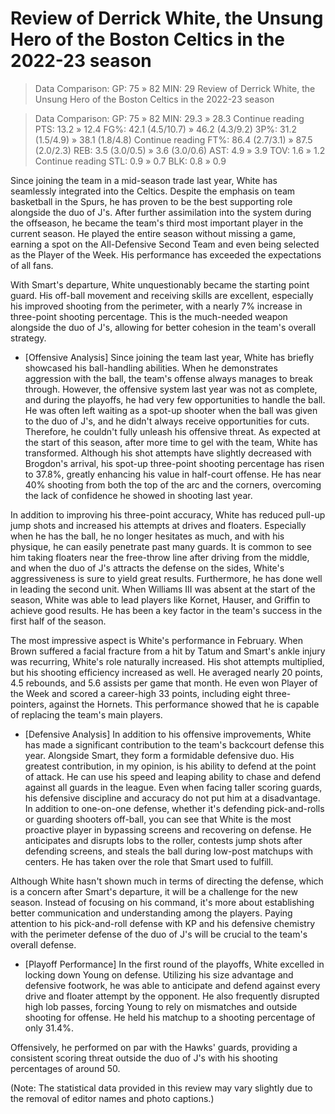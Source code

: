 # Review of Derrick White, the Unsung Hero of the Boston Celtics in the 2022-23 season

> Data Comparison: GP: 75 » 82   MIN: 29 
  Review of Derrick White, the Unsung Hero of the Boston Celtics in the 2022-23 season

> Data Comparison: GP: 75 » 82   MIN: 29.3 » 28.3 Continue reading PTS: 13.2 » 12.4 FG%: 42.1 (4.5/10.7) » 46.2 (4.3/9.2) 3P%: 31.2 (1.5/4.9) » 38.1 (1.8/4.8) Continue reading FT%: 86.4 (2.7/3.1) » 87.5 (2.0/2.3) REB: 3.5 (3.0/0.5) » 3.6 (3.0/0.6) AST: 4.9 » 3.9 TOV: 1.6 » 1.2 Continue reading STL: 0.9 » 0.7 BLK: 0.8 » 0.9

Since joining the team in a mid-season trade last year, White has seamlessly integrated into the Celtics. Despite the emphasis on team basketball in the Spurs, he has proven to be the best supporting role alongside the duo of J's. After further assimilation into the system during the offseason, he became the team's third most important player in the current season. He played the entire season without missing a game, earning a spot on the All-Defensive Second Team and even being selected as the Player of the Week. His performance has exceeded the expectations of all fans.

With Smart's departure, White unquestionably became the starting point guard. His off-ball movement and receiving skills are excellent, especially his improved shooting from the perimeter, with a nearly 7% increase in three-point shooting percentage. This is the much-needed weapon alongside the duo of J's, allowing for better cohesion in the team's overall strategy.

- [Offensive Analysis] Since joining the team last year, White has briefly showcased his ball-handling abilities. When he demonstrates aggression with the ball, the team's offense always manages to break through. However, the offensive system last year was not as complete, and during the playoffs, he had very few opportunities to handle the ball. He was often left waiting as a spot-up shooter when the ball was given to the duo of J's, and he didn't always receive opportunities for cuts. Therefore, he couldn't fully unleash his offensive threat. As expected at the start of this season, after more time to gel with the team, White has transformed. Although his shot attempts have slightly decreased with Brogdon's arrival, his spot-up three-point shooting percentage has risen to 37.8%, greatly enhancing his value in half-court offense. He has near 40% shooting from both the top of the arc and the corners, overcoming the lack of confidence he showed in shooting last year.

In addition to improving his three-point accuracy, White has reduced pull-up jump shots and increased his attempts at drives and floaters. Especially when he has the ball, he no longer hesitates as much, and with his physique, he can easily penetrate past many guards. It is common to see him taking floaters near the free-throw line after driving from the middle, and when the duo of J's attracts the defense on the sides, White's aggressiveness is sure to yield great results. Furthermore, he has done well in leading the second unit. When Williams III was absent at the start of the season, White was able to lead players like Kornet, Hauser, and Griffin to achieve good results. He has been a key factor in the team's success in the first half of the season.

The most impressive aspect is White's performance in February. When Brown suffered a facial fracture from a hit by Tatum and Smart's ankle injury was recurring, White's role naturally increased. His shot attempts multiplied, but his shooting efficiency increased as well. He averaged nearly 20 points, 4.5 rebounds, and 5.6 assists per game that month. He even won Player of the Week and scored a career-high 33 points, including eight three-pointers, against the Hornets. This performance showed that he is capable of replacing the team's main players.

- [Defensive Analysis] In addition to his offensive improvements, White has made a significant contribution to the team's backcourt defense this year. Alongside Smart, they form a formidable defensive duo. His greatest contribution, in my opinion, is his ability to defend at the point of attack. He can use his speed and leaping ability to chase and defend against all guards in the league. Even when facing taller scoring guards, his defensive discipline and accuracy do not put him at a disadvantage. In addition to one-on-one defense, whether it's defending pick-and-rolls or guarding shooters off-ball, you can see that White is the most proactive player in bypassing screens and recovering on defense. He anticipates and disrupts lobs to the roller, contests jump shots after defending screens, and steals the ball during low-post matchups with centers. He has taken over the role that Smart used to fulfill.

Although White hasn't shown much in terms of directing the defense, which is a concern after Smart's departure, it will be a challenge for the new season. Instead of focusing on his command, it's more about establishing better communication and understanding among the players. Paying attention to his pick-and-roll defense with KP and his defensive chemistry with the perimeter defense of the duo of J's will be crucial to the team's overall defense.

- [Playoff Performance] In the first round of the playoffs, White excelled in locking down Young on defense. Utilizing his size advantage and defensive footwork, he was able to anticipate and defend against every drive and floater attempt by the opponent. He also frequently disrupted high lob passes, forcing Young to rely on mismatches and outside shooting for offense. He held his matchup to a shooting percentage of only 31.4%.

Offensively, he performed on par with the Hawks' guards, providing a consistent scoring threat outside the duo of J's with his shooting percentages of around 50.

(Note: The statistical data provided in this review may vary slightly due to the removal of editor names and photo captions.)